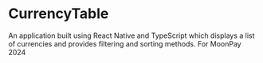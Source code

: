 # CurrencyTable
An application built using React Native and TypeScript which displays a list of currencies and provides filtering and sorting methods. For MoonPay 2024
